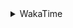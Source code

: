 <details>
 <summary>WakaTime</summary>

<!--START_SECTION:waka-->
![Profile Views](http://img.shields.io/badge/Profile%20Views-1-blue)

**🐱 My Github Data** 

> 🏆 356 Contributions in the Year 2021
 > 
> 📦 249.0 kB Used in Github's Storage 
 > 
> 🚫 Not Opted to Hire
 > 
> 📜 43 Public Repositories 
 > 
> 🔑 1 Private Repository 
 > 
**I'm a Night 🦉** 

```text
🌞 Morning    31 commits     ██░░░░░░░░░░░░░░░░░░░░░░░   9.97% 
🌆 Daytime    122 commits    █████████░░░░░░░░░░░░░░░░   39.23% 
🌃 Evening    123 commits    ██████████░░░░░░░░░░░░░░░   39.55% 
🌙 Night      35 commits     ██░░░░░░░░░░░░░░░░░░░░░░░   11.25%

```
📅 **I'm Most Productive on Monday** 

```text
Monday       58 commits     ████░░░░░░░░░░░░░░░░░░░░░   18.65% 
Tuesday      47 commits     ███░░░░░░░░░░░░░░░░░░░░░░   15.11% 
Wednesday    40 commits     ███░░░░░░░░░░░░░░░░░░░░░░   12.86% 
Thursday     48 commits     ███░░░░░░░░░░░░░░░░░░░░░░   15.43% 
Friday       42 commits     ███░░░░░░░░░░░░░░░░░░░░░░   13.5% 
Saturday     42 commits     ███░░░░░░░░░░░░░░░░░░░░░░   13.5% 
Sunday       34 commits     ██░░░░░░░░░░░░░░░░░░░░░░░   10.93%

```


📊 **This Week I Spent My Time On** 

```text
⌚︎ Time Zone: Asia/Shanghai

💬 Programming Languages: 
Go                       27 hrs 5 mins       ████████████████░░░░░░░░░   66.55% 
Batchfile                3 hrs 52 mins       ██░░░░░░░░░░░░░░░░░░░░░░░   9.53% 
C++                      2 hrs 56 mins       █░░░░░░░░░░░░░░░░░░░░░░░░   7.24% 
Markdown                 1 hr 15 mins        ░░░░░░░░░░░░░░░░░░░░░░░░░   3.11% 
Python                   1 hr 9 mins         ░░░░░░░░░░░░░░░░░░░░░░░░░   2.83%

🔥 Editors: 
VS Code                  39 hrs 53 mins      ████████████████████████░   97.98% 
IntelliJ                 49 mins             ░░░░░░░░░░░░░░░░░░░░░░░░░   2.02%

🐱‍💻 Projects: 
matcloud                 26 hrs 4 mins       ████████████████░░░░░░░░░   64.06% 
leetcode                 5 hrs 10 mins       ███░░░░░░░░░░░░░░░░░░░░░░   12.73% 
cpp                      3 hrs 54 mins       ██░░░░░░░░░░░░░░░░░░░░░░░   9.61% 
demo                     1 hr 51 mins        █░░░░░░░░░░░░░░░░░░░░░░░░   4.55% 
Unknown Project          47 mins             ░░░░░░░░░░░░░░░░░░░░░░░░░   1.96%

💻 Operating System: 
Windows                  40 hrs 40 mins      █████████████████████████   99.9% 
Linux                    2 mins              ░░░░░░░░░░░░░░░░░░░░░░░░░   0.1%

```

**I Mostly Code in Go** 

```text
Go                       13 repos            ██████████░░░░░░░░░░░░░░░   40.62% 
Java                     9 repos             ███████░░░░░░░░░░░░░░░░░░   28.12% 
Python                   2 repos             █░░░░░░░░░░░░░░░░░░░░░░░░   6.25% 
Vue                      2 repos             █░░░░░░░░░░░░░░░░░░░░░░░░   6.25% 
HTML                     2 repos             █░░░░░░░░░░░░░░░░░░░░░░░░   6.25%

```


**Timeline**

![Chart not found](https://raw.githubusercontent.com/MaoLongLong/MaoLongLong/main/charts/bar_graph.png) 


 Last Updated on 24/08/2021
<!--END_SECTION:waka-->

</details>

